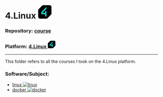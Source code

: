 # 4.Linux   <img src="https://github.com/PedroHeeger/main/blob/main/0-aux/logos/plataforma/4.linux.png" alt="4.linux" width="auto" height="45">

### Repository: [course](../)
### Platform: <a href="./">4.Linux   <img src="https://github.com/PedroHeeger/main/blob/main/0-aux/logos/plataforma/4.linux.png" alt="4.linux" width="auto" height="25"></a>

---

This folder refers to all the courses I took on the 4.Linux platform.

### Software/Subject:
- <a href="./linux">linux <img src="https://cdn.jsdelivr.net/gh/devicons/devicon/icons/linux/linux-original.svg" alt="linux" width="auto" height="25"></a>
- <a href="./docker">docker <img src="https://cdn.jsdelivr.net/gh/devicons/devicon/icons/docker/docker-original.svg" alt="docker" width="auto" height="25"></a>
